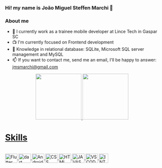 ### Hi! my name is João Miguel Steffen Marchi 👋

### About me


- 🔭 I currently work as a trainee mobile developer at Lince Tech in Gaspar SC
- 📺 I'm currently focused on Frontend development
- 🎲 Knowledge in relational database: SQLite, Microsoft SQL server management and MySQL
- 📫 If you want to contact me, send me an email, I'll be happy to answer: jmsmarchi@gmail.com </br>



<div align="center">
  <a href="https://github.com/joaomiguelmarchi">
  <img height="150em" src="https://github-readme-stats.vercel.app/api?username=joaomiguelmarchi&show_icons=true&theme=synthwave&include_all_commits=true&count_private=true&border_radius=0px"
       />
  <img height="150em" src="https://github-readme-stats.vercel.app/api/top-langs/?username=joaomiguelmarchi&layout=compact&langs_count=7&theme=synthwave&border_radius=0px"/>
</div>
  
  <h1>Skills</h1>
  <div style="display: inline_block"><br>
  <img align="center" alt="Flutter" height="30" width="40" src="https://cdn.jsdelivr.net/gh/devicons/devicon/icons/flutter/flutter-original.svg" /> 
  <img align="center" alt="dart" height="30" width="40" src="https://cdn.jsdelivr.net/gh/devicons/devicon/icons/dart/dart-original.svg" /> 
  <img align="center" alt="AndroidStudio" height="30" width="40" src="https://cdn.jsdelivr.net/gh/devicons/devicon/icons/androidstudio/androidstudio-original.svg" /> 
  <img align="center" alt="CSS" height="30" width="40" src="https://cdn.jsdelivr.net/gh/devicons/devicon/icons/css3/css3-plain.svg" />
  <img align="center" alt="HTML" height="30" width="40" src="https://cdn.jsdelivr.net/gh/devicons/devicon/icons/html5/html5-plain.svg" />
  <img align="center" alt="JAVASCRIPT" height="30" width="40" src="https://cdn.jsdelivr.net/gh/devicons/devicon/icons/javascript/javascript-original.svg" />
  <img align="center" alt="VSCODE" height="30" width="40" src="https://cdn.jsdelivr.net/gh/devicons/devicon/icons/vscode/vscode-original.svg" />
  <img align="center" alt="INTELLIJ" height="30" src="https://img.icons8.com/fluency/96/null/intellij-idea.png"/>
          
  </div>
